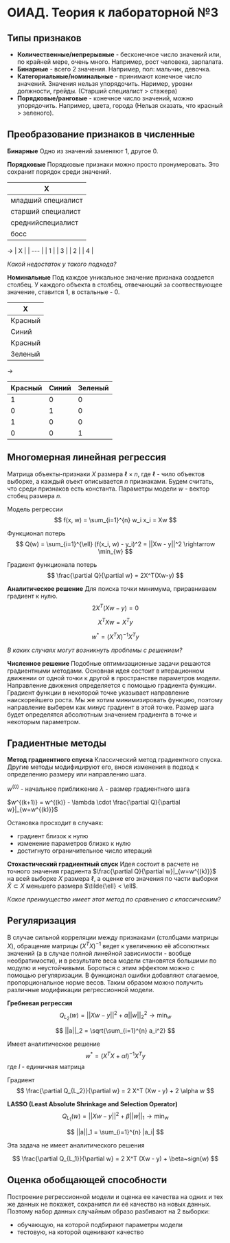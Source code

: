 # ОИАД. Теория к лабораторной №3

## Типы признаков

* **Количественные/непрерывные** - бесконечное число значений или, по крайней мере, очень много. Например, рост человека, зарпалата.
* **Бинарные** - всего 2 значения. Например, пол: мальчик, девочка.
* **Категориальные/номинальные** - принимают конечное число значений. Значения нельзя упорядочить. Наример, уровни должности, грейды. (Старший специалист > стажера)
* **Порядковые/ранговые** - конечное число значений, можно упорядочить. Например, цвета, города (Нельзя сказать, что красный > зеленого).

## Преобразование признаков в численные
**Бинарные**
Одно из значений заменяют $1$, другое $0$.

**Порядковые**
Порядковые признаки можно просто пронумеровать. Это сохранит порядок среди значений.

| X                  |
| ------------------ |
| младший специалист |
| старший специалист |
| среднийспециалист  |
| босс               |

$\rightarrow$
| X   |
| --- |
| 1   |
| 3   |
| 2   |
| 4   |

*Какой недостаток у такого подхода?*

**Номинальные**
Под каждое уникальное значение признака создается столбец. У каждого объекта в столбец, отвечающий за соотвествующее значение, ставится $1$, в остальные - $0$.

| X       |
| ------- |
| Красный |
| Синий   |
| Красный |
| Зеленый |

$\rightarrow$

| Красный | Синий | Зеленый |
| ------- | ----- | ------- |
| 1       | 0     | 0       |
| 0       | 1     | 0       |
| 1       | 0     | 0       |
| 0       | 0     | 1       |

## Многомерная линейная регрессия

Матрица объекты-признаки $X$ размера $\ell \times n$, где $\ell$ - чило объектов выборке, а каждый оъект описывается $n$ признаками. Будем считать, что среди признаков есть константа.
Параметры модели $w$ - вектор стобец размера $n$.

Модель регрессии
$$
f(x, w) = \sum_{i=1}^{n} w_i x_i = Xw
$$

Функционал потерь
$$
Q(w) = \sum_{i=1}^{\ell} (f(x_i, w) - y_i)^2 = ||Xw - y||^2 \rightarrow \min_{w} 
$$

Градиент функционала потерь
$$
\frac{\partial Q}{\partial w} = 2X^T(Xw-y)
$$

**Аналитическое решение**
Для поиска точки минимума, приравниваем градиент к нулю.
$$
2X^T(Xw-y) = 0
$$

$$
X^TXw = X^Ty
$$

$$
w^* = (X^TX)^{-1}X^Ty
$$

*В каких случаях могут возникнуть проблемы с решением?*

**Численное решение**
Подобные оптимизационные задачи решаются градиентными методами. Основная идея состоит в итерационном движении от одной точки к другой в пространстве параметров модели. Направление движения определяется с помощью градиента функции. Градиент функции в некоторой точке указывает направление наискорейшего роста. Мы же хотим минимизировать функцию, поэтому направление выберем как минус градиент в этой точке. Размер шага будет определятся абсолютным значением градиента в точке и некоторым параметром.

## Градиентные методы
**Метод градиентного спуска**
Классический метод градиентного спуска. Другие методы модифицируют его, внося изменения в подход к определению размеру или направлению шага.

$w^{(0)}$ - начальное приближение
$\lambda$ - размер градиентного шага

$w^{(k+1)} = w^{(k)} - \lambda \cdot \frac{\partial Q}{\partial w}|_{w=w^{(k)}}$

Остановка просходит в случаях:
* градиент близок к нулю
* изменение параметров близко к нулю
* достигнуто ограничительное число итераций
  
**Стохастический градиентный спуск**
Идея состоит в расчете не точного значения градиента $\frac{\partial Q}{\partial w}|_{w=w^{(k)}}$ на всей выборке $X$ размера $\ell$, а оценке его значения по части выборки $\tilde{X} \subset X$ меньшего размера $\tilde{\ell} < \ell$.

*Какое преимущество имеет этот метод по сравнению с классическим?*

## Регуляризация
В случае сильной корреляции между признаками (столбцами матрицы $X$), обращение матрицы $(X^TX)^{-1}$ ведет к увеличению её абсолютных значений (а в случае полной линейной зависимости - вообще необратимости), и в результате веса модели становятся большими по модулю и неустойчивыми.
Бороться с этим эффектом можно с помощью регуляризации. В функционал ошибки добавляют слагаемое, пропорциональное норме весов. Таким образом можно получить различные модификации регрессионной модели. 

**Гребневая регрессия**
$$
Q_{L_2}(w) = ||Xw - y||^2 + \alpha ||w||_2^2 \rightarrow \min_{w}
$$

$$
||a||_2 = \sqrt{\sum_{i=1}^{n} a_i^2}
$$

Имеет аналитическое решение
$$
w^* = (X^TX + \alpha I)^{-1}X^Ty
$$
где $I$ - единичная матрица

Градиент
$$
\frac{\partial Q_{L_2}}{\partial w} = 2 X^T (Xw - y) + 2 \alpha w
$$


**LASSO (Least Absolute Shrinkage and Selection Operator)**
$$
Q_{L_1}(w) = ||Xw - y||^2 + \beta ||w||_1 \rightarrow \min_{w}
$$

$$
||a||_1 = \sum_{i=1}^{n} |a_i|
$$

Эта задача не имеет аналитического решения

$$
\frac{\partial Q_{L_1}}{\partial w} = 2 X^T (Xw - y) + \beta~sign(w)
$$

## Оценка обобщающей способности
Построение регрессионной модели и оценка ее качества на одних и тех же данных не покажет, сохранится ли её качество на новых данных.
Поэтому набор данных случайным образо разбивают на 2 выборки: 
* обучающую, на которой подбирают параметры модели
* тестовую, на которой оценивают качество
